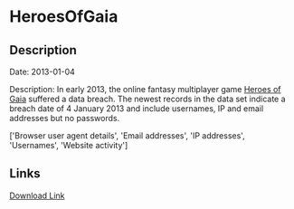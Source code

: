 # HeroesOfGaia

## Description

Date: 2013-01-04

Description:
In early 2013, the online fantasy multiplayer game <a href="http://hog.playsnail.com" target="_blank" rel="noopener">Heroes of Gaia</a> suffered a data breach. The newest records in the data set indicate a breach date of 4 January 2013 and include usernames, IP and email addresses but no passwords.


['Browser user agent details', 'Email addresses', 'IP addresses', 'Usernames', 'Website activity']

## Links

[Download Link](https://link-to.net/1229997/20.23915585851399/dynamic/?r=aHR0cHM6Ly93d3cubWVkaWFmaXJlLmNvbS92aWV3LzBtWVBnNlBQZXExVkNVSC9oZXJvZXNvZmdhaWEuY29tL2ZpbGU=)